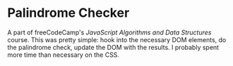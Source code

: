 # Palindrome Checker

A part of freeCodeCamp's *JavaScript Algorithms and Data Structures* course. This was pretty simple: hook into the necessary DOM elements, do the palindrome check, update the DOM with the results. I probably spent more time than necessary on the CSS.